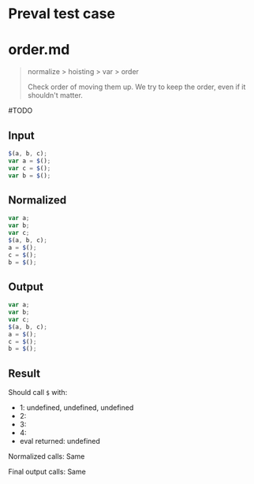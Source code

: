 # Preval test case

# order.md

> normalize > hoisting > var > order
>
> Check order of moving them up. We try to keep the order, even if it shouldn't matter.

#TODO

## Input

`````js filename=intro
$(a, b, c);
var a = $();
var c = $();
var b = $();
`````

## Normalized

`````js filename=intro
var a;
var b;
var c;
$(a, b, c);
a = $();
c = $();
b = $();
`````

## Output

`````js filename=intro
var a;
var b;
var c;
$(a, b, c);
a = $();
c = $();
b = $();
`````

## Result

Should call `$` with:
 - 1: undefined, undefined, undefined
 - 2: 
 - 3: 
 - 4: 
 - eval returned: undefined

Normalized calls: Same

Final output calls: Same
